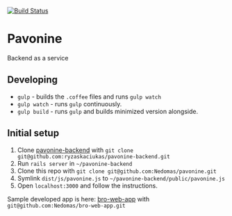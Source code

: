 [![Build Status](https://travis-ci.org/Nedomas/pavonine.svg)](https://travis-ci.org/Nedomas/pavonine)

# Pavonine
Backend as a service

## Developing
- ``gulp`` - builds the ``.coffee`` files and runs ``gulp watch``
- ``gulp watch`` - runs ``gulp`` continuously.
- ``gulp build`` - runs ``gulp`` and builds minimized version alongside.

## Initial setup

1. Clone [pavonine-backend](https://github.com/ryzaskaciukas/pavonine-backend) with ``git clone git@github.com:ryzaskaciukas/pavonine-backend.git``
2. Run ``rails server`` in ``~/pavonine-backend``
3. Clone this repo with ``git clone git@github.com:Nedomas/pavonine.git``
4. Symlink ``dist/js/pavonine.js`` to ``~/pavonine-backend/public/pavonine.js``
5. Open ``localhost:3000`` and follow the instructions.

Sample developed app is here: [bro-web-app](https://github.com/Nedomas/bro-web-app) with ``git@github.com:Nedomas/bro-web-app.git``
